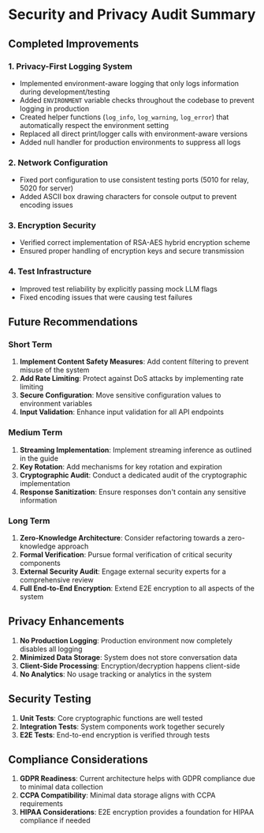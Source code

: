 # Security and Privacy Audit Summary

## Completed Improvements

### 1. Privacy-First Logging System
- Implemented environment-aware logging that only logs information during development/testing
- Added `ENVIRONMENT` variable checks throughout the codebase to prevent logging in production
- Created helper functions (`log_info`, `log_warning`, `log_error`) that automatically respect the environment setting
- Replaced all direct print/logger calls with environment-aware versions
- Added null handler for production environments to suppress all logs

### 2. Network Configuration
- Fixed port configuration to use consistent testing ports (5010 for relay, 5020 for server)
- Added ASCII box drawing characters for console output to prevent encoding issues

### 3. Encryption Security
- Verified correct implementation of RSA-AES hybrid encryption scheme
- Ensured proper handling of encryption keys and secure transmission

### 4. Test Infrastructure
- Improved test reliability by explicitly passing mock LLM flags
- Fixed encoding issues that were causing test failures

## Future Recommendations

### Short Term
1. **Implement Content Safety Measures**: Add content filtering to prevent misuse of the system
2. **Add Rate Limiting**: Protect against DoS attacks by implementing rate limiting
3. **Secure Configuration**: Move sensitive configuration values to environment variables
4. **Input Validation**: Enhance input validation for all API endpoints

### Medium Term
1. **Streaming Implementation**: Implement streaming inference as outlined in the guide
2. **Key Rotation**: Add mechanisms for key rotation and expiration
3. **Cryptographic Audit**: Conduct a dedicated audit of the cryptographic implementation
4. **Response Sanitization**: Ensure responses don't contain any sensitive information

### Long Term
1. **Zero-Knowledge Architecture**: Consider refactoring towards a zero-knowledge approach
2. **Formal Verification**: Pursue formal verification of critical security components
3. **External Security Audit**: Engage external security experts for a comprehensive review
4. **Full End-to-End Encryption**: Extend E2E encryption to all aspects of the system

## Privacy Enhancements
1. **No Production Logging**: Production environment now completely disables all logging
2. **Minimized Data Storage**: System does not store conversation data
3. **Client-Side Processing**: Encryption/decryption happens client-side
4. **No Analytics**: No usage tracking or analytics in the system

## Security Testing
1. **Unit Tests**: Core cryptographic functions are well tested
2. **Integration Tests**: System components work together securely
3. **E2E Tests**: End-to-end encryption is verified through tests

## Compliance Considerations
1. **GDPR Readiness**: Current architecture helps with GDPR compliance due to minimal data collection
2. **CCPA Compatibility**: Minimal data storage aligns with CCPA requirements
3. **HIPAA Considerations**: E2E encryption provides a foundation for HIPAA compliance if needed 